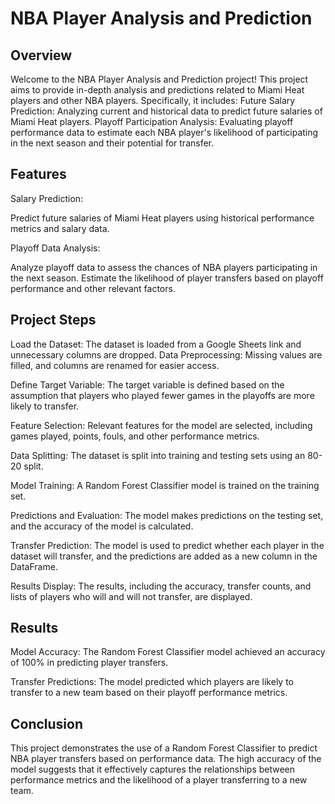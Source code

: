 
# NBA Player Analysis and Prediction

## Overview

Welcome to the NBA Player Analysis and Prediction project! This project aims to provide in-depth analysis and predictions related to Miami Heat players and other NBA players. Specifically, it includes:
Future Salary Prediction: Analyzing current and historical data to predict future salaries of Miami Heat players.
Playoff Participation Analysis: Evaluating playoff performance data to estimate each NBA player's likelihood of participating in the next season and their potential for transfer.

## Features
Salary Prediction:

Predict future salaries of Miami Heat players using historical performance metrics and salary data.

Playoff Data Analysis:

Analyze playoff data to assess the chances of NBA players participating in the next season.
Estimate the likelihood of player transfers based on playoff performance and other relevant factors.

## Project Steps
Load the Dataset: The dataset is loaded from a Google Sheets link and unnecessary columns are dropped.
Data Preprocessing: Missing values are filled, and columns are renamed for easier access.

Define Target Variable: The target variable is defined based on the assumption that players who played fewer games in the playoffs are more likely to transfer.

Feature Selection: Relevant features for the model are selected, including games played, points, fouls, and other performance metrics.

Data Splitting: The dataset is split into training and testing sets using an 80-20 split.

Model Training: A Random Forest Classifier model is trained on the training set.

Predictions and Evaluation: The model makes predictions on the testing set, and the accuracy of the model is calculated.

Transfer Prediction: The model is used to predict whether each player in the dataset will transfer, and the predictions are added as a new column in the DataFrame.

Results Display: The results, including the accuracy, transfer counts, and lists of players who will and will not transfer, are displayed.

## Results
Model Accuracy: The Random Forest Classifier model achieved an accuracy of 100% in predicting player transfers.

Transfer Predictions: The model predicted which players are likely to transfer to a new team based on their playoff performance metrics.

## Conclusion
This project demonstrates the use of a Random Forest Classifier to predict NBA player transfers based on performance data. The high accuracy of the model suggests that it effectively captures the relationships between performance metrics and the likelihood of a player transferring to a new team.

